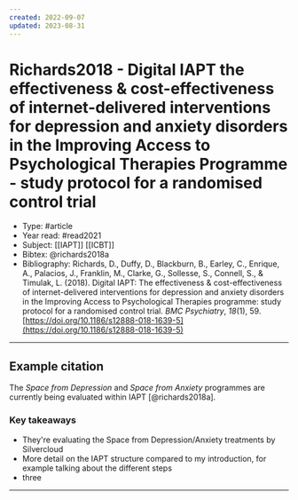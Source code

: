 ```yaml
---
created: 2022-09-07
updated: 2023-08-31
---
```

# Richards2018 - Digital IAPT the effectiveness & cost-effectiveness of internet-delivered interventions for depression and anxiety disorders in the Improving Access to Psychological Therapies Programme - study protocol for a randomised control trial
* Type:  #article
* Year read: #read2021
* Subject: [[IAPT]] [[ICBT]]
* Bibtex: @richards2018a
* Bibliography: Richards, D., Duffy, D., Blackburn, B., Earley, C., Enrique, A., Palacios, J., Franklin, M., Clarke, G., Sollesse, S., Connell, S., & Timulak, L. (2018). Digital IAPT: The effectiveness & cost-effectiveness of internet-delivered interventions for depression and anxiety disorders in the Improving Access to Psychological Therapies programme: study protocol for a randomised control trial. _BMC Psychiatry_, _18_(1), 59. [https://doi.org/10.1186/s12888-018-1639-5](https://doi.org/10.1186/s12888-018-1639-5)
---
## Example citation
The *Space from Depression* and *Space from Anxiety* programmes are currently being evaluated within IAPT [@richards2018a].

### Key takeaways
* They're evaluating the Space from Depression/Anxiety treatments by Silvercloud
* More detail on the IAPT structure compared to my introduction, for example talking about the different steps
* three

---